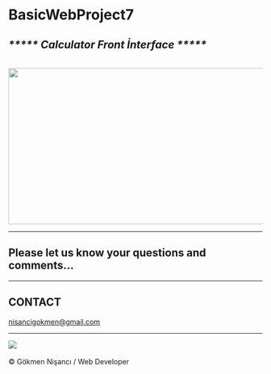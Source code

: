 # BasicWebProject7

<h2><i>  ***** Calculator Front İnterface *****  </i></h2> <br>
<img src="https://media2.giphy.com/media/fRhSHzQ4NXOdrHIZJd/giphy.gif?cid=ecf05e47fdix98qo4wtmimknhced068t8dkzkw1l8h4jimui&rid=giphy.gif&ct=g" width="620px" height="310px"> 
<hr>
<h2>Please let us know your questions and comments... </h2>
<hr>
<h2> CONTACT </h2>
<a href = "http://www.gmail.com" > nisancigokmen@gmail.com</a> <br>
<hr>
<div>
<img src="https://media2.giphy.com/media/o7OChVtT1oqmk/giphy.gif?cid=ecf05e47fx9ynjz99zjmf57kq99g3tplmga8gd5s70e547kj&rid=giphy.gif&ct=g">
  
  
  
  
  
  

</div><br>
&copy; Gökmen Nişancı / Web Developer
